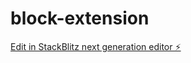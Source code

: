 # block-extension

[Edit in StackBlitz next generation editor ⚡️](https://stackblitz.com/~/github.com/ClementG77/block-extension)